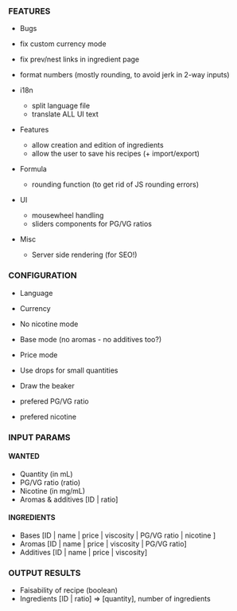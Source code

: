 ### FEATURES

* Bugs

* fix custom currency mode
* fix prev/nest links in ingredient page
* format numbers (mostly rounding, to avoid jerk in 2-way inputs)

* i18n

  * split language file
  * translate ALL UI text

* Features

  * allow creation and edition of ingredients
  * allow the user to save his recipes (+ import/export)

* Formula

  * rounding function (to get rid of JS rounding errors)

* UI

  * mousewheel handling
  * sliders components for PG/VG ratios

* Misc

  * Server side rendering (for SEO!)

### CONFIGURATION

* Language
* Currency

* No nicotine mode
* Base mode (no aromas - no additives too?)
* Price mode
* Use drops for small quantities
* Draw the beaker

* prefered PG/VG ratio
* prefered nicotine

### INPUT PARAMS

#### WANTED

  * Quantity (in mL)
  * PG/VG ratio (ratio)
  * Nicotine (in mg/mL)
  * Aromas & additives [ID | ratio]

#### INGREDIENTS

  * Bases [ID | name | price | viscosity | PG/VG ratio | nicotine ]
  * Aromas [ID | name | price | viscosity | PG/VG ratio]
  * Additives [ID | name | price | viscosity]


### OUTPUT RESULTS

* Faisability of recipe (boolean)
* Ingredients [ID | ratio] => [quantity], number of ingredients
